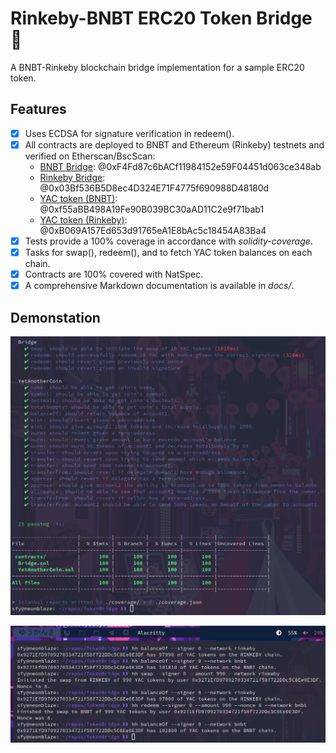# Rinkeby-BNBT ERC20 Token Bridge 🌉

A BNBT-Rinkeby blockchain bridge implementation for a sample ERC20 token. 

## Features

- [x] Uses ECDSA for signature verification in redeem().
- [x] All contracts are deployed to BNBT and Ethereum (Rinkeby) testnets and verified on Etherscan/BscScan:
  - [BNBT Bridge](https://testnet.bscscan.com/address/0xF4Fd87c6bACf11984152e59F04451d063ce348ab#code): @0xF4Fd87c6bACf11984152e59F04451d063ce348ab
  - [Rinkeby Bridge](https://rinkeby.etherscan.io/address/0x03Bf536B5D8ec4D324E71F4775f690988D48180d#code): @0x03Bf536B5D8ec4D324E71F4775f690988D48180d
  - [YAC token (BNBT)](https://testnet.bscscan.com/address/0xf55aBB498A19Fe90B039BC30aAD11C2e9f71bab1#code): @0xf55aBB498A19Fe90B039BC30aAD11C2e9f71bab1
  - [YAC token (Rinkeby)](https://rinkeby.etherscan.io/address/0xB069A157Ed653d91765eA1E8bAc5c18454A83Ba4#code): @0xB069A157Ed653d91765eA1E8bAc5c18454A83Ba4
- [x] Tests provide a 100% coverage in accordance with _solidity-coverage_.
- [x] Tasks for swap(), redeem(), and to fetch YAC token balances on each chain.
- [x] Contracts are 100% covered with NatSpec.
- [x] A comprehensive Markdown documentation is available in _docs/_.

## Demonstation

![](demo/tests.png)

![](demo/tasks.png)
